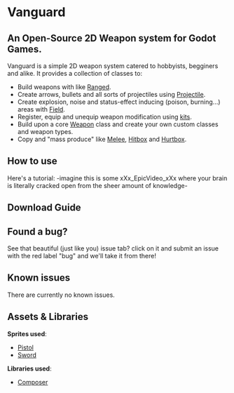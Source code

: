 # Vanguard

## An Open-Source 2D Weapon system for Godot Games.

Vanguard is a simple 2D weapon system catered to hobbyists, begginers and alike. It provides a collection of classes to:
* Build weapons with like [Ranged](https://github.com/VargaDot/Vanguard/blob/main/blueprints/ranged/ranged.gd).
* Create arrows, bullets and all sorts of projectiles using [Projectile](https://github.com/VargaDot/Vanguard/blob/main/blueprints/projectile/projectile.gd).
* Create explosion, noise and status-effect inducing (poison, burning...) areas with [Field](https://github.com/VargaDot/Vanguard/blob/main/blueprints/field/field.gd).
* Register, equip and unequip weapon modification using [kits](https://github.com/VargaDot/Vanguard/tree/main/kits).
* Build upon a core [Weapon](https://github.com/VargaDot/Vanguard/blob/main/blueprints/weapon/weapon.gd) class and create your own custom classes and weapon types.
* Copy and "mass produce" like [Melee](https://github.com/VargaDot/Vanguard/blob/main/blueprints/melee/melee.tscn), [Hitbox](https://github.com/VargaDot/Vanguard/blob/main/blueprints/hitbox/hitbox.gd) and [Hurtbox](https://github.com/VargaDot/Vanguard/blob/main/blueprints/hurtbox/hurtbox.gd).

## How to use
Here's a tutorial: -imagine this is some xXx_EpicVideo_xXx where your brain is literally cracked open from the sheer amount of knowledge-

## Download Guide

## Found a bug?
See that beautiful (just like you) issue tab? click on it and submit an issue with the red label "bug" and we'll take it from there!

## Known issues
There are currently no known issues.

## Assets & Libraries
**Sprites used**:
* [Pistol](https://opengameart.org/content/gun-glock-26-gen5-9mm-vector)
* [Sword](https://opengameart.org/content/2d-pixel-weapons)

**Libraries used**:
* [Composer](https://github.com/Sparrowworks/ComposerGodot)
